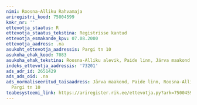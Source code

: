 ```yaml
---
nimi: Roosna-Alliku Rahvamaja
ariregistri_kood: 75004599
kmkr_nr: ''
ettevotja_staatus: R
ettevotja_staatus_tekstina: Registrisse kantud
ettevotja_esmakande_kpv: 07.08.2000
ettevotja_aadress: .na
asukoht_ettevotja_aadressis: Pargi tn 10
asukoha_ehak_kood: 7083
asukoha_ehak_tekstina: Roosna-Alliku alevik, Paide linn, Järva maakond
indeks_ettevotja_aadressis: '73201'
ads_adr_id: 2651429
ads_ads_oid: .na
ads_normaliseeritud_taisaadress: Järva maakond, Paide linn, Roosna-Alliku alevik,
  Pargi tn 10
teabesysteemi_link: https://ariregister.rik.ee/ettevotja.py?ark=75004599&ref=rekvisiidid
---
```

